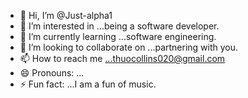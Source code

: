 - 👋 Hi, I’m @Just-alpha1
- 👀 I’m interested in ...being a software developer.
- 🌱 I’m currently learning ...software engineering.
- 💞️ I’m looking to collaborate on ...partnering with you.
- 📫 How to reach me ...thuocollins020@gmail.com
- 😄 Pronouns: ...
- ⚡ Fun fact: ...I am a fun of music.

<!---
Just-alpha1/Just-alpha1 is a ✨ special ✨ repository because its `README.md` (this file) appears on your GitHub profile.
You can click the Preview link to take a look at your changes.
--->
